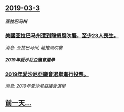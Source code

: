 ## [2019-03-3](/news/2019/03/3/index.md)

##### 亚拉巴马州
### [美國亚拉巴马州遭到龍捲風吹襲，至少23人喪生。 ](/news/2019/03/3/美國亚拉巴马州遭到龍捲風吹襲-至少23人喪生.md)
_消息: 亚拉巴马州, 龍捲風吹襲_

##### 2019年愛沙尼亞議會選舉
### [2019年愛沙尼亞議會選舉進行投票。 ](/news/2019/03/3/2019年愛沙尼亞議會選舉進行投票.md)
_消息: 2019年愛沙尼亞議會選舉_

## [前一天...](/news/2019/03/2/index.md)

